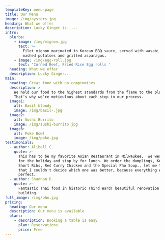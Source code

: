 ```yaml
---
templateKey: menu-page
title: Our Menu
image: /img/oysters.jpg
heading: What we offer
description: Lucky Ginger is.....
intro:
  blurbs:
    - image: /img/mignon.jpg
      text: >-
        Filet mignon marinated in Korean BBQ sauce, served with wasabi garlic
        mashed potatoes and grilled asparagus.
    - image: /img/egg-roll.jpg
      text: 'Corned Beef, Fried Rice Egg rolls '
  heading: What we offer
  description: Lucky Ginger...
main:
  heading: Great food with no compromises
  description: >
    We hold our food to the highest standards from the flame to the plate.
    That’s why we’re meticulous about each step in our process.
  image1:
    alt: Basil bloody
    image: /img/basil-.jpg
  image2:
    alt: Sushi Burrito
    image: /img/sushi-burrito.jpg
  image3:
    alt: Poke Bowl
    image: /img/poke.jpg
testimonials:
  - author: Alibell C.
    quote: >-
      This has to be my favorite Asian Restaurant in Milwaukee,  we were in town
      for the holiday and stop by for lunch. We order the dumplings, Korean
      Short Ribs, Red Curry Chicken and the Special Pho Soup., let me tell you
      that I couldn't decide which one was better, because everything was
      perfect.
  - author: Shannan D.
    quote: >-
      Fantastic Thai food in historic Third Ward! beautiful renovation in an old
      building.
full_image: /img/pho.jpg
pricing:
  heading: Our menu
  description: Our menu is available
  plans:
    - description: Booking a table is easy
      plan: Reservations
      price: Free
---
```


